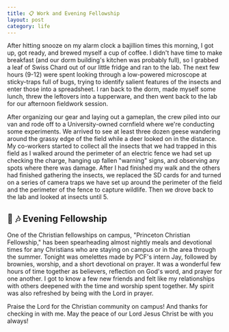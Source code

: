 ```yaml
---
title: 📋 Work and Evening Fellowship
layout: post
category: life
---
```


After hitting snooze on my alarm clock a bajillion times this morning, I got up, got ready, and brewed myself a cup of coffee. I didn't have time to make breakfast (and our dorm building's kitchen was probably full), so I grabbed a leaf of Swiss Chard out of our little fridge and ran to the lab. The next few hours (9-12) were spent looking through a low-powered microscope at sticky-traps full of bugs, trying to identify salient features of the insects and enter those into a spreadsheet. I ran back to the dorm, made myself some lunch, threw the leftovers into a tupperware, and then went back to the lab for our afternoon fieldwork session.

After organizing our gear and laying out a gameplan, the crew piled into our van and rode off to a University-owned cornfield where we're conducting some experiments. We arrived to see at least three dozen geese wandering around the grassy edge of the field while a deer looked on in the distance. My co-workers started to collect all the insects that we had trapped in this field as I walked around the perimeter of an electric fence we had set up checking the charge, hanging up fallen "warning" signs, and observing any spots where there was damage. After I had finished my walk and the others had finished gathering the insects, we replaced the SD cards for and turned on a series of camera traps we have set up around the perimeter of the field and the perimeter of the fence to capture wildlife. Then we drove back to the lab and looked at insects until 5.

## 📖 🎶 Evening Fellowship

One of the Christian fellowships on campus, "Princeton Christian Fellowship," has been spearheading almost nightly meals and devotional times for any Christians who are staying on campus or in the area through the summer. Tonight was omelettes made by PCF's intern Jay, followed by brownies, worship, and a short devotional on prayer. It was a wonderful few hours of time together as believers, reflection on God's word, and prayer for one another. I got to know a few new friends and felt like my relationships with others deepened with the time and worship spent together. My spirit was also refreshed by being with the Lord in prayer.

Praise the Lord for the Christian community on campus! And thanks for checking in with me. May the peace of our Lord Jesus Christ be with you always!
